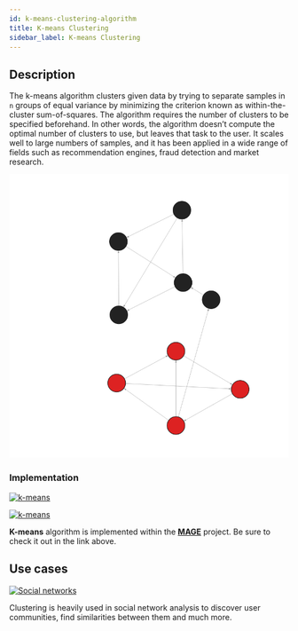 ```yaml
---
id: k-means-clustering-algorithm
title: K-means Clustering
sidebar_label: K-means Clustering
---
```


## Description

The k-means algorithm clusters given data by trying to separate samples in `n` groups of equal variance by minimizing the criterion known as 
within-the-cluster sum-of-squares. 
The algorithm requires the number of clusters to be specified beforehand. In other words, the algorithm doesn’t compute the optimal number of clusters to use, but leaves that task to the user. It scales well to large numbers of samples, and it has been applied in a wide range of fields such as recommendation engines, fraud detection and market research.


![k-means clustering](../../data/algorithms/machine-learning-graph-analytics/kmeans-clustering.png)


### Implementation

[![k-means](https://img.shields.io/badge/KMeans-Implementation-FB6E00?logo=github&style=for-the-badge)](https://github.com/memgraph/mage/blob/main/python/kmeans.py)

[![k-means](https://img.shields.io/badge/KMeans-Documentation-FCC624?style=for-the-badge&logo=python&logoColor=white)](/mage/query-modules/python/kmeans)

**K-means** algorithm is implemented within the
[**MAGE**](https://github.com/memgraph/mage) project. Be sure to check it out in the
link above.

## Use cases

[![Social
networks](https://img.shields.io/badge/Social_networks-Application-8A477F?style=for-the-badge)](/use-cases/social-media.md)

Clustering is heavily used in social network analysis to discover user communities, find similarities between them and much more.
